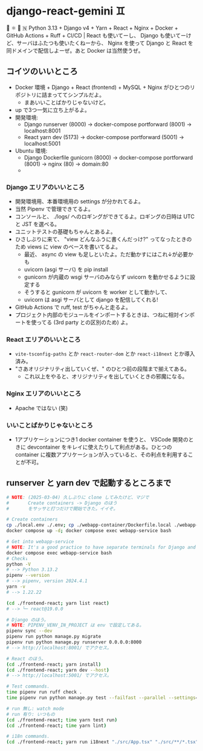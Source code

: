 django-react-gemini ♊
===

🐍 ⚛️ 🐳 🇳 Python 3.13 + Django v4 + Yarn + React + Nginx + Docker + GitHub Actions + Ruff + CI/CD | React も使いてーし、 Django も使いてーけど、サーバはふたつも使いたくねーから、 Nginx を使って Django と React を同ドメインで配信しよーぜ。あと Docker は当然使うぜ。

## コイツのいいところ

- Docker 環境 + Django + React (frontend) + MySQL + Nginx がひとつのリポジトリに詰まっててシンプルだよ。
    - まあいいことばかりじゃないけど。
- up で3つ一気に立ち上がるよ。
- 開発環境:
    - Django runserver (8000) -> docker-compose portforward (8001) -> localhost:8001
    - React yarn dev (5173) -> docker-compose portforward (5001) -> localhost:5001
- Ubuntu 環境:
    - Django Dockerfile gunicorn (8000) -> docker-compose portforward (8001) -> nginx (80) -> domain:80
    - 

### Django エリアのいいところ

- 開発環境用、本番環境用の settings が分かれてるよ。
- 当然 Pipenv で管理できてるよ。
- コンソールと、 ./logs/ へのロギングができてるよ。ロギングの日時は UTC と JST を選べる。
- ユニットテストの基礎もちゃんとあるよ。
- ひさしぶりに来て、 "view どんなふうに書くんだっけ?" ってなったときのため views に view のベースを書いてるよ。
    - 最近、 async の view も足しといたよ。ただ動かすにはこれ↓が必要かも
    - uvicorn (asgi サーバ) を pip install
    - gunicorn が内蔵の wsgi サーバのみならず uvicorn を動かせるように設定する
    - そうすると gunicorn が uvicorn を worker として動かして、
    - uvicorn は asgi サーバとして django を配信してくれる!
- GitHub Actions で ruff, test がちゃんと走るよ。
- プロジェクト内部のモジュールをインポートするときは、つねに相対インポートを使ってる (3rd party との区別のため) よ。

### React エリアのいいところ

- `vite-tsconfig-paths` とか `react-router-dom` とか `react-i18next` とか導入済み。
- "さあオリジナリティ出していくぜ、" のひとつ前の段階まで揃えてある。
    - これ以上をやると、オリジナリティを出していくときの邪魔になる。

### Nginx エリアのいいところ

- Apache ではない (笑)

### いいことばかりじゃないところ

- 1アプリケーションにつき1 docker container を使うと、 VSCode 開発のときに devcontainer をキレイに使えたりして利点がある。ひとつの container に複数アプリケーションが入っていると、その利点を利用することが不可。

## runserver と yarn dev で起動するところまで

```bash
# NOTE: (2025-03-04) 久しぶりに clone してみたけど、マジで
#       Create containers -> Django のほう
#       をサッサと打つだけで開始できた。イイぞ。

# Create containers
cp ./local.env ./.env; cp ./webapp-container/Dockerfile.local ./webapp-container/Dockerfile;
docker compose up -d; docker compose exec webapp-service bash

# Get into webapp-service
# NOTE: It's a good practice to have separate terminals for Django and React for easier debugging and log tracking.
docker compose exec webapp-service bash
# Check↓
python -V
# --> Python 3.13.2
pipenv --version
# --> pipenv, version 2024.4.1
yarn -v
# --> 1.22.22

(cd ./frontend-react; yarn list react)
# --> └─ react@19.0.0

# Django のほう。
# NOTE: PIPENV_VENV_IN_PROJECT は env で設定してある。
pipenv sync --dev
pipenv run python manage.py migrate
pipenv run python manage.py runserver 0.0.0.0:8000
# --> http://localhost:8001/ でアクセス。

# React のほう。
(cd ./frontend-react; yarn install)
(cd ./frontend-react; yarn dev --host)
# --> http://localhost:5001/ でアクセス。
```

```bash
# Test commands.
time pipenv run ruff check .
time pipenv run python manage.py test --failfast --parallel --settings=config.settings_test

# run 無し: watch mode
# run 有り: いつもの
(cd ./frontend-react; time yarn test run)
(cd ./frontend-react; time yarn lint)
```

```bash
# i18n commands.
(cd ./frontend-react; yarn run i18next "./src/App.tsx" "./src/**/*.tsx" --config "./i18next-parser.config.js")
```
